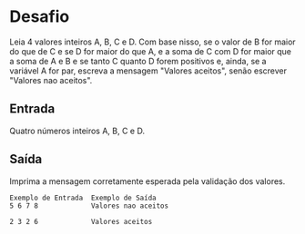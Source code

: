 # Desafio
Leia 4 valores inteiros A, B, C e D. Com base nisso, se o valor de B for maior do que de C e se D for maior do que A, e a soma de C com D for maior que a soma de A e B e se tanto C quanto D forem positivos e, ainda, se a variável A for par, escreva a mensagem "Valores aceitos", senão escrever "Valores nao aceitos".

## Entrada
Quatro números inteiros A, B, C e D.

## Saída
Imprima a mensagem corretamente esperada pela validação dos valores.

 
    Exemplo de Entrada	Exemplo de Saída
    5 6 7 8             Valores nao aceitos

    2 3 2 6	            Valores aceitos